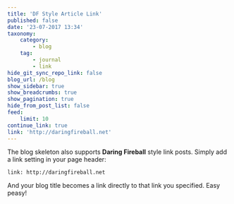 ```yaml
---
title: 'DF Style Article Link'
published: false
date: '23-07-2017 13:34'
taxonomy:
    category:
        - blog
    tag:
        - journal
        - link
hide_git_sync_repo_link: false
blog_url: /blog
show_sidebar: true
show_breadcrumbs: true
show_pagination: true
hide_from_post_list: false
feed:
    limit: 10
continue_link: true
link: 'http://daringfireball.net'
---
```


The blog skeleton also supports **Daring Fireball** style link posts.  Simply add a link setting in your page header:

```
link: http://daringfireball.net
```

And your blog title becomes a link directly to that link you specified. Easy peasy!


